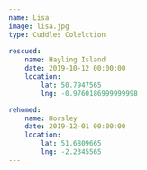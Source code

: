 ```yaml
---
name: Lisa
image: lisa.jpg
type: Cuddles Colelction
    
rescued:
    name: Hayling Island
    date: 2019-10-12 00:00:00
    location:
        lat: 50.7947565
        lng: -0.9760186999999998

rehomed:
    name: Horsley
    date: 2019-12-01 00:00:00
    location:
        lat: 51.6809665
        lng: -2.2345565
---
```

